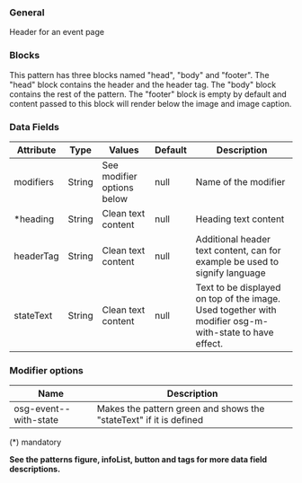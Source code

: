 ### General
Header for an event page

### Blocks
This pattern has three blocks named "head", "body" and "footer". The "head" block contains the header and the header tag. The "body" block contains the rest of the pattern. The "footer" block is empty by default and content passed to this block will render below the image and image caption.

### Data Fields
| Attribute | Type | Values | Default | Description |
|---|---|---|---|---|
| modifiers | String | See modifier options below | null | Name of the modifier |
| *heading | String | Clean text content | null | Heading text content |
| headerTag | String | Clean text content | null | Additional header text content, can for example be used to signify language |
| stateText | String | Clean text content | null | Text to be displayed on top of the image. Used together with modifier osg-m-with-state to have effect. |

### Modifier options
| Name | Description |
|------|-------------|
| osg-event--with-state | Makes the pattern green and shows the "stateText" if it is defined |

(*) mandatory

**See the patterns figure, infoList, button and tags for more data field descriptions.**
